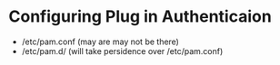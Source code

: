 # Configuring Plug in Authenticaion

- /etc/pam.conf (may are may not be there)
- /etc/pam.d/ (will take persidence over /etc/pam.conf)
